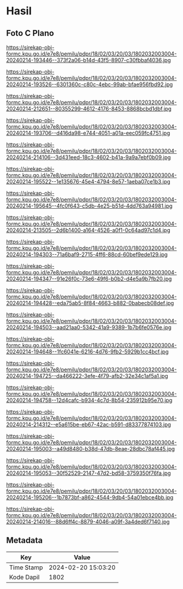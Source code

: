# Hasil

## Foto C Plano

https://sirekap-obj-formc.kpu.go.id/e7e8/pemilu/pdpr/18/02/03/20/03/1802032003004-20240214-193446--373f2a06-b14d-43f5-8907-c30fbbaf4036.jpg

https://sirekap-obj-formc.kpu.go.id/e7e8/pemilu/pdpr/18/02/03/20/03/1802032003004-20240214-193526--6301360c-c80c-4ebc-99ab-bfae956fbd92.jpg

https://sirekap-obj-formc.kpu.go.id/e7e8/pemilu/pdpr/18/02/03/20/03/1802032003004-20240214-212651--80355299-4612-4176-8453-8868bcbd1dbf.jpg

https://sirekap-obj-formc.kpu.go.id/e7e8/pemilu/pdpr/18/02/03/20/03/1802032003004-20240214-193706--d416da98-e744-4051-a01a-eec059fc4751.jpg

https://sirekap-obj-formc.kpu.go.id/e7e8/pemilu/pdpr/18/02/03/20/03/1802032003004-20240214-214106--3d431eed-18c3-4602-b41a-9a9a7ebf0b09.jpg

https://sirekap-obj-formc.kpu.go.id/e7e8/pemilu/pdpr/18/02/03/20/03/1802032003004-20240214-195522--1e135676-45e4-4794-8e57-1aeba07ce1b3.jpg

https://sirekap-obj-formc.kpu.go.id/e7e8/pemilu/pdpr/18/02/03/20/03/1802032003004-20240214-195645--4fc0f643-c5db-4e25-b51d-4dd763a94981.jpg

https://sirekap-obj-formc.kpu.go.id/e7e8/pemilu/pdpr/18/02/03/20/03/1802032003004-20240214-213505--2d6b1400-a164-4526-a0f1-0c64ad97c1d4.jpg

https://sirekap-obj-formc.kpu.go.id/e7e8/pemilu/pdpr/18/02/03/20/03/1802032003004-20240214-194303--71a6baf9-2715-4ff6-88cd-60bef9ede129.jpg

https://sirekap-obj-formc.kpu.go.id/e7e8/pemilu/pdpr/18/02/03/20/03/1802032003004-20240214-194347--91e26f0c-73e6-49f6-b0b2-d4e5a9b7fb20.jpg

https://sirekap-obj-formc.kpu.go.id/e7e8/pemilu/pdpr/18/02/03/20/03/1802032003004-20240214-194428--eda75ab5-8f84-4663-b882-0babecb08def.jpg

https://sirekap-obj-formc.kpu.go.id/e7e8/pemilu/pdpr/18/02/03/20/03/1802032003004-20240214-194503--aad21aa0-5342-41a9-9389-1b7b6fe0576e.jpg

https://sirekap-obj-formc.kpu.go.id/e7e8/pemilu/pdpr/18/02/03/20/03/1802032003004-20240214-194648--1fc6041e-6216-4d76-9fb2-5929b1cc4bcf.jpg

https://sirekap-obj-formc.kpu.go.id/e7e8/pemilu/pdpr/18/02/03/20/03/1802032003004-20240214-194725--da466222-3efe-4f79-afb2-32e34c1af5a1.jpg

https://sirekap-obj-formc.kpu.go.id/e7e8/pemilu/pdpr/18/02/03/20/03/1802032003004-20240214-194758--12d4cafc-b934-4c7d-8b54-235912b95e70.jpg

https://sirekap-obj-formc.kpu.go.id/e7e8/pemilu/pdpr/18/02/03/20/03/1802032003004-20240214-214312--e5a615be-eb67-42ac-b591-d83377874103.jpg

https://sirekap-obj-formc.kpu.go.id/e7e8/pemilu/pdpr/18/02/03/20/03/1802032003004-20240214-195003--a49d8480-b38d-47db-8eae-28dbc78af445.jpg

https://sirekap-obj-formc.kpu.go.id/e7e8/pemilu/pdpr/18/02/03/20/03/1802032003004-20240214-195053--30f52529-2147-47d2-bd58-3759350f76fa.jpg

https://sirekap-obj-formc.kpu.go.id/e7e8/pemilu/pdpr/18/02/03/20/03/1802032003004-20240214-195206--1b7873bf-a862-4544-9db4-54a01ebce4bb.jpg

https://sirekap-obj-formc.kpu.go.id/e7e8/pemilu/pdpr/18/02/03/20/03/1802032003004-20240214-214016--88d6ff4c-8879-4046-a09f-3a4ded6f7140.jpg


## Metadata

| Key        | Value               |
| ---------- | ------------------- |
| Time Stamp | 2024-02-20 15:03:20 |
| Kode Dapil | 1802                |



